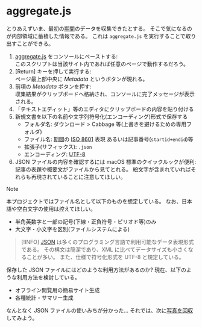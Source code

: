# aggregate.js

とりあえずいま、最初の[期間](./index.md#planning)のデータを収集できたとする。
そこで気になるのが内部領域に蓄積した情報である。
これは `aggregate.js` を実行することで取り出すことができる。

1. [aggregate.js](../../src/aggregate.js) をコンソールにペーストする:  
   このスクリプトは当該サイト内であれば任意のページで動作するだろう。
2. [Return] キーを押して実行する:  
   ページ最上部中央に _Metadata_ というボタンが現れる。
3. 前項の _Metadata_ ボタンを押す:  
   収集結果がクリップボードへ格納され、コンソールに完了メッセージが表示される。
4. 「テキストエディット」等のエディタにクリップボードの内容を貼り付ける
5. 新規文書を以下の名前や文字列符号化(エンコーディング)形式で保存する
    - フォルダ名: ダウンロード > Cabbage 等(上書きを避けるための専用フォルダ)
    - ファイル名: [期間](./index.md#planning)の [ISO 8601][] 表現
      あるいは記事番号(`startid+endid`)等
    - 拡張子(サフィックス): `.json`
    - エンコーディング: [UTF-8][]
6. JSON ファイルの内容を確認するには macOS 標準のクイックルックが便利:  
   記事の表題や概要文がファイルから見てとれる。
   絵文字が含まれていればそれらも再現されていることに注意してほしい。

[ISO 8601]: https://ja.wikipedia.org/wiki/ISO_8601
[UTF-8]: https://ja.wikipedia.org/wiki/UTF-8

> [!NOTE]
> 本プロジェクトではファイル名として以下のものを想定している。
> なお、日本語や空白文字の使用は控えてほしい。
>
> - 半角英数字と一部の記号(下線・正負符号・ピリオド等)のみ
> - 大文字・小文字を区別(ファイルシステムによる)

> [!INFO]
> [JSON][] は多くのプログラミング言語で利用可能なデータ表現形式である。
> その構文は簡潔であり、XML に比べてデータサイズも小さくなることが多い。
> また、仕様で符号化形式を UTF-8 と規定している。

[JSON]: https://json.org

保存した JSON ファイルにはどのような利用方法があるのか?
現在、以下のような利用方法を検討している。

- オフライン閲覧用の簡易サイト生成
- 各種統計・サマリー生成

なんとなく JSON ファイルの使いみちが分かった...
それでは、次に[写真を回収](./Capture.md)してみよう。
